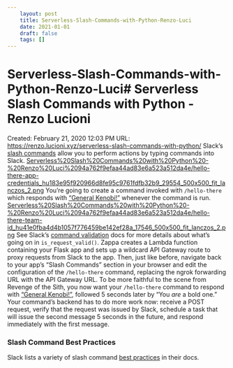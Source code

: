 ```yaml
---
 	layout: post
 	title: Serverless-Slash-Commands-with-Python-Renzo-Luci
 	date: 2021-01-01
 	draft: false
 	tags: []
---
```


# Serverless-Slash-Commands-with-Python-Renzo-Luci# Serverless Slash Commands with Python - Renzo Lucioni
Created: February 21, 2020 12:03 PM
URL: https://renzo.lucioni.xyz/serverless-slash-commands-with-python/
Slack’s [slash commands](https://api.slack.com/slash-commands) allow you to perform actions by typing commands into Slack.
[Serverless%20Slash%20Commands%20with%20Python%20-%20Renzo%20Luci%2094a762f9efaa44ad83e6a523a512da4e/hello-there-app-credentials_hu183e95f920966d8fe95c9761fdfb32b9_29554_500x500_fit_lanczos_2.png](Serverless%20Slash%20Commands%20with%20Python%20-%20Renzo%20Luci%2094a762f9efaa44ad83e6a523a512da4e/hello-there-app-credentials_hu183e95f920966d8fe95c9761fdfb32b9_29554_500x500_fit_lanczos_2.png)
You’re going to create a command invoked with `/hello-there` which responds with [“General Kenobi!”](https://youtu.be/frszEJb0aOo) whenever the command is run.
[Serverless%20Slash%20Commands%20with%20Python%20-%20Renzo%20Luci%2094a762f9efaa44ad83e6a523a512da4e/hello-there-team-id_hu41e0fba4d4b1057f776459be142ef28a_17546_500x500_fit_lanczos_2.png](Serverless%20Slash%20Commands%20with%20Python%20-%20Renzo%20Luci%2094a762f9efaa44ad83e6a523a512da4e/hello-there-team-id_hu41e0fba4d4b1057f776459be142ef28a_17546_500x500_fit_lanczos_2.png)
See Slack’s [command validation](https://api.slack.com/slash-commands#validating_the_command) docs for more details about what’s going on in `is_request_valid()`.
Zappa creates a Lambda function containing your Flask app and sets up a wildcard API Gateway route to proxy requests from Slack to the app.
Then, just like before, navigate back to your app’s “Slash Commands” section in your browser and edit the configuration of the `/hello-there` command, replacing the ngrok forwarding URL with the API Gateway URL.
To be more faithful to the scene from Revenge of the Sith, you now want your `/hello-there` command to respond with [“General Kenobi!”](https://youtu.be/frszEJb0aOo), followed 5 seconds later by “You *are* a bold one.” Your command’s backend has to do more work now: receive a POST request, verify that the request was issued by Slack, schedule a task that will issue the second message 5 seconds in the future, and respond immediately with the first message.
### Slash Command Best Practices
Slack lists a variety of slash command [best practices](https://api.slack.com/slash-commands#best_practices) in their docs.
